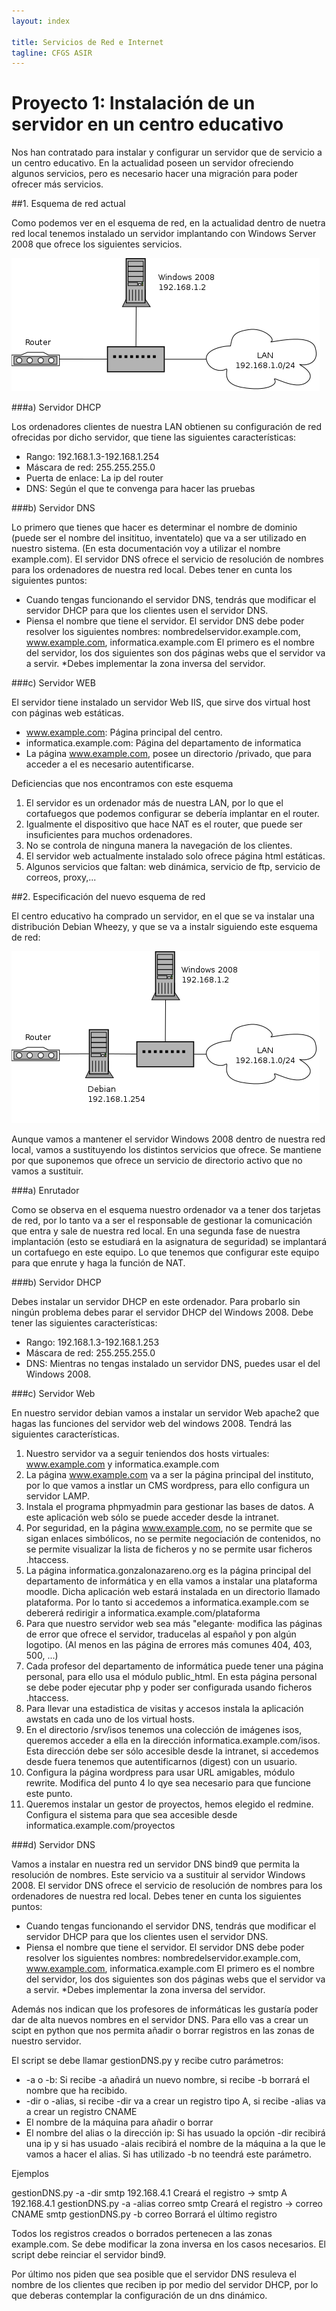 ```yaml
---
layout: index

title: Servicios de Red e Internet
tagline: CFGS ASIR
---
```

# Proyecto 1: Instalación de un servidor en un centro educativo
Nos han contratado para instalar y configurar un servidor que de servicio a un centro educativo. En la actualidad poseen un servidor ofreciendo algunos servicios, pero es necesario hacer una migración para poder ofrecer más servicios.

##1. Esquema de red actual

Como podemos ver en el esquema de red, en la actualidad dentro de nuetra red local tenemos instalado un servidor implantando con Windows Server 2008 que ofrece los siguientes servicios.

![Esquema de red](img/Diagrama1.png)

###a) Servidor DHCP

Los ordenadores clientes de nuestra LAN obtienen su configuración de red ofrecidas por dicho servidor, que tiene las siguientes características:

* Rango: 192.168.1.3-192.168.1.254
* Máscara de red: 255.255.255.0 
* Puerta de enlace: La ip del router
* DNS: Según el que te convenga para hacer las pruebas 

###b) Servidor DNS

Lo primero que tienes que hacer es determinar el nombre de dominio (puede ser el nombre del insitituo, inventatelo) que va a ser utilizado en nuestro sistema. (En esta documentación voy a utilizar el nombre example.com). El servidor DNS ofrece el servicio de resolución de nombres para los ordenadores de nuestra red local. Debes tener en cunta los siguientes puntos:

* Cuando tengas funcionando el servidor DNS, tendrás que modificar el servidor DHCP para que los clientes usen el servidor DNS. 
* Piensa el nombre que tiene el servidor. El servidor DNS debe poder resolver los siguientes nombres: nombredelservidor.example.com, www.example.com, informatica.example.com El primero es el nombre del servidor, los dos siguientes son dos páginas webs que el servidor va a servir. 
*Debes implementar la zona inversa del servidor.

###c) Servidor WEB

El servidor tiene instalado un servidor Web IIS, que sirve dos virtual host con páginas web estáticas.

* www.example.com: Página principal del centro.
* informatica.example.com: Página del departamento de informatica
* La página www.example.com, posee un directorio /privado, que para acceder a el es necesario autentificarse.

Deficiencias que nos encontramos con este esquema

1. El servidor es un ordenador más de nuestra LAN, por lo que el cortafuegos que podemos configurar se debería implantar en el router.
2. Igualmente el dispositivo que hace NAT es el router, que puede ser insuficientes para muchos ordenadores. 
3. No se controla de ninguna manera la navegación de los clientes. 
4. El servidor web actualmente instalado solo ofrece página html estáticas. 
5. Algunos servicios que faltan: web dinámica, servicio de ftp, servicio de correos, proxy,...

##2. Especificación del nuevo esquema de red

El centro educativo ha comprado un servidor, en el que se va instalar una distribución Debian Wheezy, y que se va a instalr siguiendo este esquema de red:

![Esquema de red](img/Diagrama2.png)

Aunque vamos a mantener el servidor Windows 2008 dentro de nuestra red local, vamos a sustituyendo los distintos servicios que ofrece. Se mantiene por que suponemos que ofrece un servicio de directorio activo que no vamos a sustituir.

###a) Enrutador

Como se observa en el esquema nuestro ordenador va a tener dos tarjetas de red, por lo tanto va a ser el responsable de gestionar la comunicación que entra y sale de nuestra red local. En una segunda fase de nuestra implantación (esto se estudiará en la asignatura de seguridad) se implantará un cortafuego en este equipo. Lo que tenemos que configurar este equipo para que enrute y haga la función de NAT.

###b) Servidor DHCP

Debes instalar un servidor DHCP en este ordenador. Para probarlo sin ningún problema debes parar el servidor DHCP del Windows 2008. Debe tener las siguientes características:

* Rango: 192.168.1.3-192.168.1.253
* Máscara de red: 255.255.255.0 
* DNS: Mientras no tengas instalado un servidor DNS, puedes usar el del Windows 2008.

###c) Servidor Web

En nuestro servidor debian vamos a instalar un servidor Web apache2 que hagas las funciones del servidor web del windows 2008. Tendrá las siguientes características.

1. Nuestro servidor va  a seguir teniendos dos hosts virtuales: www.example.com y informatica.example.com
2. La página www.example.com va a ser la página principal del instituto, por lo que vamos a instlar un CMS wordpress, para ello configura un servidor LAMP.
3. Instala el programa phpmyadmin para gestionar las bases de datos. A este aplicación web sólo se puede acceder desde la intranet.
4. Por seguridad, en la página www.example.com, no se permite que se sigan enlaces simbólicos, no se permite negociación de contenidos, no se permite visualizar la lista de ficheros y no se permite usar ficheros .htaccess.
5. La página informatica.gonzalonazareno.org es la página principal del departamento de informática y en ella vamos a instalar una plataforma moodle. Dicha aplicación web estará instalada en un directorio llamado plataforma. Por lo tanto si accedemos a informatica.example.com se debererá redirigir a informatica.example.com/plataforma
6. Para que nuestro servidor web sea más "elegante· modifica las páginas de error que ofrece el servidor, traducelas al español y pon algún logotipo. (Al menos en las página de errores más comunes 404, 403, 500, ...)
7. Cada profesor del departamento de informática puede tener una página personal, para ello usa el módulo public_html. En esta página personal se debe poder ejecutar php y poder ser configurada usando ficheros .htaccess.
8. Para llevar una estadistica de visitas y accesos instala la aplicación awstats en cada uno de los virtual hosts.
9. En el directorio /srv/isos tenemos una colección de imágenes isos, queremos acceder a ella en la dirección informatica.example.com/isos. Esta dirección debe ser sólo accesible desde la intranet, si accedemos desde fuera tenemos que autentificarnos (digest) con un usuario.
10. Configura la página wordpress para usar URL amigables, módulo rewrite. Modifica del punto 4 lo qye sea necesario para que funcione este punto.
11. Queremos instalar un gestor de proyectos, hemos elegido el redmine. Configura el sistema para que sea accesible desde informatica.example.com/proyectos

###d) Servidor DNS

Vamos a instalar en nuestra red un servidor DNS bind9 que permita la resolución de nombres. Este servicio va a sustituir al servidor Windows 2008. El servidor DNS ofrece el servicio de resolución de nombres para los ordenadores de nuestra red local. Debes tener en cunta los siguientes puntos:

* Cuando tengas funcionando el servidor DNS, tendrás que modificar el servidor DHCP para que los clientes usen el servidor DNS. 
* Piensa el nombre que tiene el servidor. El servidor DNS debe poder resolver los siguientes nombres: nombredelservidor.example.com, www.example.com, informatica.example.com El primero es el nombre del servidor, los dos siguientes son dos páginas webs que el servidor va a servir. 
*Debes implementar la zona inversa del servidor.

Además nos indican que los profesores de informáticas les gustaría poder dar de alta nuevos nombres en el servidor DNS. Para ello vas a crear un scipt en python que nos permita añadir o borrar registros en las zonas de nuestro servidor.

El script se debe llamar gestionDNS.py y recibe cutro parámetros:

* -a o -b: Si recibe -a añadirá un nuevo nombre, si recibe -b borrará el nombre que ha recibido.
* -dir o -alias, si recibe -dir va a crear un registro tipo A, si recibe -alias va a crear un registro CNAME
* El nombre de la máquina para añadir o borrar
* El nombre del alias o la dirección ip: Si has usuado la opción -dir recibirá una ip y si has usuado -alais recibirá el nombre de la máquina a la que le vamos a hacer el alias. Si has utilizado -b no teendrá este parámetro.

Ejemplos

 gestionDNS.py -a -dir smtp 192.168.4.1
         Creará el registro -> smtp    A    192.168.4.1
 gestionDNS.py -a -alias correo smtp
         Creará el registro -> correo      CNAME    smtp
 gestionDNS.py -b correo
         Borrará el último registro

Todos los registros creados o borrados pertenecen a las zonas example.com. Se debe modificar la zona inversa en los casos necesarios. El script debe reinciar el servidor bind9.

Por último nos piden que sea posible que el servidor DNS resuleva el nombre de los clientes que reciben ip por medio del servidor DHCP, por lo que deberas contemplar la configuración de un dns dinámico.
